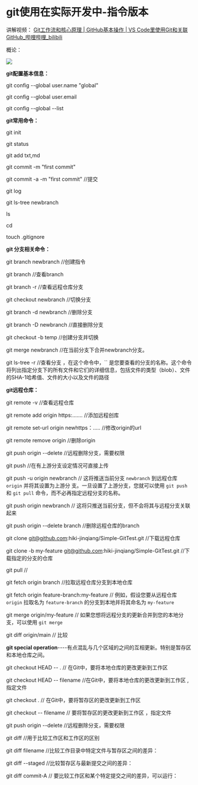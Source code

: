 # git使用在实际开发中-指令版本



讲解视频： [Git工作流和核心原理 | GitHub基本操作 | VS Code里使用Git和关联GitHub_哔哩哔哩_bilibili](https://www.bilibili.com/video/BV1r3411F7kn/?spm_id_from=333.1007.top_right_bar_window_default_collection.content.click&vd_source=d6cbfce424d90414a859cc5aee71d89e) 

概论：

![](E:/3-GitTest/picture/Snipaste_2023-10-06_21-17-33.png)

**git配置基本信息：**

git config --global user.name "global"

git config --global user.email

git config --global --list



**git常用命令：**

git init

git status

git add txt,md

 git commit -m "first commit"

git commit -a -m "first commit"   //提交

git log

git ls-tree newbranch <filename>

ls

cd

touch .gitignore



**git 分支相关命令：**

git branch newbranch  //创建指令

git branch                       //查看branch

git branch -r                   //查看远程仓库分支

git checkout  newbranch  //切换分支

git branch -d newbranch  //删除分支

git branch -D newbranch //直接删除分支

git checkout -b temp         //创建分支并切换

git merge newbranch  //在当前分支下合并newbranch分支。



git ls-tree -r <branch-name>    //查看分支 ，在这个命令中，`` 是您要查看的分支的名称。这个命令将列出指定分支下的所有文件和它们的详细信息，包括文件的类型（blob）、文件的SHA-1哈希值、文件的大小以及文件的路径 



**git远程仓库：**

git remote -v                                         //查看远程仓库

git remote add origin https:....... //添加远程创库

git remote set-url origin  newhttps：.....   //修改origin的url

git remote remove origin                 //删除origin

git push origin --delete <branch-name>      //远程删除分支，需要权限



git push         //在有上游分支设定情况可直接上传

git push -u origin newbranch             // 这将推送当前分支 `newbranch` 到远程仓库 `origin` 并将其设置为上游分        支。一旦设置了上游分支，您就可以使用 `git push` 和 `git pull` 命令，而不必再指定远程分支的名称。 

git push origin newbranch          // 这将只推送当前分支，但不会将其与远程分支关联起来 

git push origin --delete  branch      //删除远程仓库的branch



git clone git@github.com:hiki-jinqiang/Simple-GitTest.git      //下载远程仓库

git clone -b my-feature git@github.com:hiki-jinqiang/Simple-GitTest.git   //下载指定的分支的仓库

git pull         //

git fetch origin branch      //拉取远程仓库分支到本地仓库

git fetch origin feature-branch:my-feature  // 例如，假设您要从远程仓库 `origin` 拉取名为 `feature-branch`    的分支到本地并将其命名为 `my-feature` 

git merge origin/my-feature  // 如果您想将远程分支的更新合并到您的本地分支，可以使用 `git merge` 



git diff origin/main     // 比较



**git special operation**----有点混乱与几个区域的之间的互相更新。特别是暂存区和本地仓库之间。

git checkout HEAD -- .   // 在Git中，要将本地仓库的更改更新到工作区 

git checkout HEAD -- filename   //在Git中，要将本地仓库的更改更新到工作区  , 指定文件

git checkout .  // 在Git中，要将暂存区的更改更新到工作区 

git checkout -- filename      // 要将暂存区的更改更新到工作区 ，指定文件

 

git push origin --delete <branch-name>      //远程删除分支，需要权限



git diff       //用于比较工作区和工作区的区别

git diff filename //比较工作目录中特定文件与暂存区之间的差异：

git diff --staged  //比较暂存区与最新提交之间的差异：

git diff commit-A  // 要比较工作区和某个特定提交之间的差异，可以运行： 

















